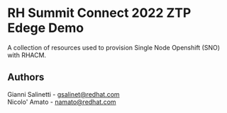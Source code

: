 # RH Summit Connect 2022 ZTP Edege Demo

A collection of resources used to provision Single Node Openshift (SNO) with RHACM.


## Authors
Gianni Salinetti - gsalinet@redhat.com  
Nicolo' Amato - namato@redhat.com  

